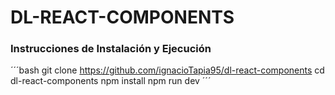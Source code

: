 # DL-REACT-COMPONENTS

### Instrucciones de Instalación y Ejecución

´´´bash
git clone https://github.com/ignacioTapia95/dl-react-components
cd dl-react-components
npm install
npm run dev
´´´